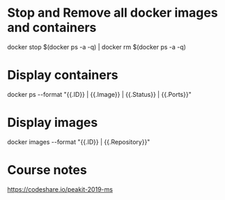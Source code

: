 # Stop and Remove all docker images and containers
docker stop $(docker ps -a -q) | docker rm $(docker ps -a -q)

# Display containers
 docker ps --format "{{.ID}} | {{.Image}} | {{.Status}} | {{.Ports}}"
 
 # Display images
 docker images --format "{{.ID}} | {{.Repository}}"
 
 # Course notes
 https://codeshare.io/peakit-2019-ms
